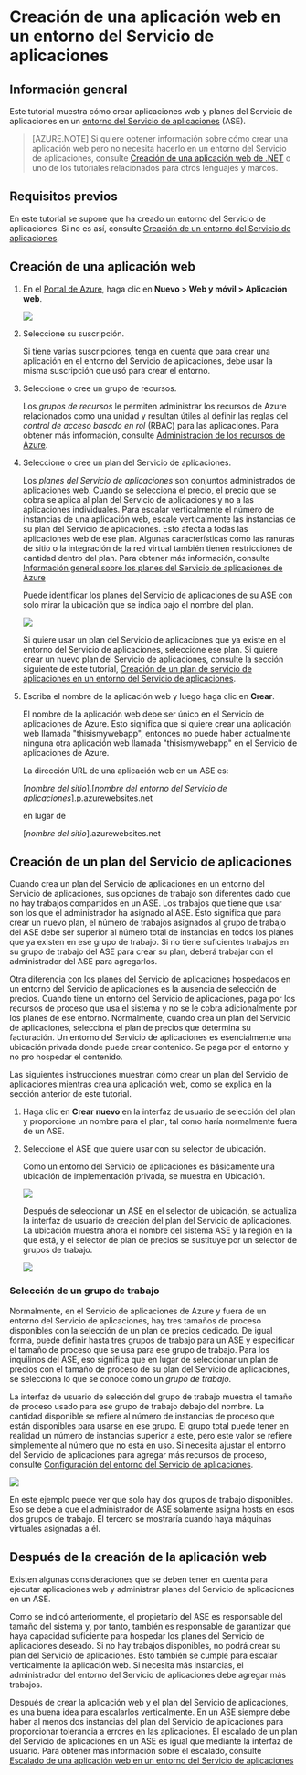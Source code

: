 <properties
	pageTitle="Creación de una aplicación web en un entorno del Servicio de aplicaciones"
	description="Obtenga información acerca de cómo crear aplicaciones web y planes del Servicio de aplicaciones en un entorno del Servicio de aplicaciones"
	services="app-service"
	documentationCenter=""
	authors="ccompy"
	manager="stefsch"
	editor=""/>

<tags
	ms.service="app-service"
	ms.workload="web"
	ms.tgt_pltfrm="na"
	ms.devlang="na"
	ms.topic="article" 
	ms.date="01/14/2016"
	ms.author="ccompy"/>

# Creación de una aplicación web en un entorno del Servicio de aplicaciones

## Información general

Este tutorial muestra cómo crear aplicaciones web y planes del Servicio de aplicaciones en un [entorno del Servicio de aplicaciones](app-service-app-service-environment-intro.md) (ASE).

> [AZURE.NOTE] Si quiere obtener información sobre cómo crear una aplicación web pero no necesita hacerlo en un entorno del Servicio de aplicaciones, consulte [Creación de una aplicación web de .NET](web-sites-dotnet-get-started.md) o uno de los tutoriales relacionados para otros lenguajes y marcos.

## Requisitos previos

En este tutorial se supone que ha creado un entorno del Servicio de aplicaciones. Si no es así, consulte [Creación de un entorno del Servicio de aplicaciones](app-service-web-how-to-create-an-app-service-environment.md).

## Creación de una aplicación web

1. En el [Portal de Azure](https://portal.azure.com/), haga clic en **Nuevo > Web y móvil > Aplicación web**. 

	![][1]

2. Seleccione su suscripción.

	Si tiene varias suscripciones, tenga en cuenta que para crear una aplicación en el entorno del Servicio de aplicaciones, debe usar la misma suscripción que usó para crear el entorno.

3. Seleccione o cree un grupo de recursos.

	Los *grupos de recursos* le permiten administrar los recursos de Azure relacionados como una unidad y resultan útiles al definir las reglas del *control de acceso basado en rol* (RBAC) para las aplicaciones. Para obtener más información, consulte [Administración de los recursos de Azure][ResourceGroups].

4. Seleccione o cree un plan del Servicio de aplicaciones.

	Los *planes del Servicio de aplicaciones* son conjuntos administrados de aplicaciones web. Cuando se selecciona el precio, el precio que se cobra se aplica al plan del Servicio de aplicaciones y no a las aplicaciones individuales. Para escalar verticalmente el número de instancias de una aplicación web, escale verticalmente las instancias de su plan del Servicio de aplicaciones. Esto afecta a todas las aplicaciones web de ese plan. Algunas características como las ranuras de sitio o la integración de la red virtual también tienen restricciones de cantidad dentro del plan. Para obtener más información, consulte [Información general sobre los planes del Servicio de aplicaciones de Azure](../app-service/azure-web-sites-web-hosting-plans-in-depth-overview.md)

	Puede identificar los planes del Servicio de aplicaciones de su ASE con solo mirar la ubicación que se indica bajo el nombre del plan.

	![][5]

	Si quiere usar un plan del Servicio de aplicaciones que ya existe en el entorno del Servicio de aplicaciones, seleccione ese plan. Si quiere crear un nuevo plan del Servicio de aplicaciones, consulte la sección siguiente de este tutorial, [Creación de un plan de servicio de aplicaciones en un entorno del Servicio de aplicaciones](#createplan).

5. Escriba el nombre de la aplicación web y luego haga clic en **Crear**.

	El nombre de la aplicación web debe ser único en el Servicio de aplicaciones de Azure. Esto significa que si quiere crear una aplicación web llamada "thisismywebapp", entonces no puede haber actualmente ninguna otra aplicación web llamada "thisismywebapp" en el Servicio de aplicaciones de Azure.

	La dirección URL de una aplicación web en un ASE es:

	[*nombre del sitio*].[*nombre del entorno del Servicio de aplicaciones*].p.azurewebsites.net

	en lugar de

	[*nombre del sitio*].azurewebsites.net

## <a name="createplan"></a> Creación de un plan del Servicio de aplicaciones

Cuando crea un plan del Servicio de aplicaciones en un entorno del Servicio de aplicaciones, sus opciones de trabajo son diferentes dado que no hay trabajos compartidos en un ASE. Los trabajos que tiene que usar son los que el administrador ha asignado al ASE. Esto significa que para crear un nuevo plan, el número de trabajos asignados al grupo de trabajo del ASE debe ser superior al número total de instancias en todos los planes que ya existen en ese grupo de trabajo. Si no tiene suficientes trabajos en su grupo de trabajo del ASE para crear su plan, deberá trabajar con el administrador del ASE para agregarlos.

Otra diferencia con los planes del Servicio de aplicaciones hospedados en un entorno del Servicio de aplicaciones es la ausencia de selección de precios. Cuando tiene un entorno del Servicio de aplicaciones, paga por los recursos de proceso que usa el sistema y no se le cobra adicionalmente por los planes de ese entorno. Normalmente, cuando crea un plan del Servicio de aplicaciones, selecciona el plan de precios que determina su facturación. Un entorno del Servicio de aplicaciones es esencialmente una ubicación privada donde puede crear contenido. Se paga por el entorno y no pro hospedar el contenido.

Las siguientes instrucciones muestran cómo crear un plan del Servicio de aplicaciones mientras crea una aplicación web, como se explica en la sección anterior de este tutorial.

1. Haga clic en **Crear nuevo** en la interfaz de usuario de selección del plan y proporcione un nombre para el plan, tal como haría normalmente fuera de un ASE.

2. Seleccione el ASE que quiere usar con su selector de ubicación.

	Como un entorno del Servicio de aplicaciones es básicamente una ubicación de implementación privada, se muestra en Ubicación.

	![][2]

	Después de seleccionar un ASE en el selector de ubicación, se actualiza la interfaz de usuario de creación del plan del Servicio de aplicaciones. La ubicación muestra ahora el nombre del sistema ASE y la región en la que está, y el selector de plan de precios se sustituye por un selector de grupos de trabajo.

	![][3]

### Selección de un grupo de trabajo

Normalmente, en el Servicio de aplicaciones de Azure y fuera de un entorno del Servicio de aplicaciones, hay tres tamaños de proceso disponibles con la selección de un plan de precios dedicado. De igual forma, puede definir hasta tres grupos de trabajo para un ASE y especificar el tamaño de proceso que se usa para ese grupo de trabajo. Para los inquilinos del ASE, eso significa que en lugar de seleccionar un plan de precios con el tamaño de proceso de su plan del Servicio de aplicaciones, se selecciona lo que se conoce como un *grupo de trabajo*.

La interfaz de usuario de selección del grupo de trabajo muestra el tamaño de proceso usado para ese grupo de trabajo debajo del nombre. La cantidad disponible se refiere al número de instancias de proceso que están disponibles para usarse en ese grupo. El grupo total puede tener en realidad un número de instancias superior a este, pero este valor se refiere simplemente al número que no está en uso. Si necesita ajustar el entorno del Servicio de aplicaciones para agregar más recursos de proceso, consulte [Configuración del entorno del Servicio de aplicaciones](app-service-web-configure-an-app-service-environment.md).

![][4]

En este ejemplo puede ver que solo hay dos grupos de trabajo disponibles. Eso se debe a que el administrador de ASE solamente asigna hosts en esos dos grupos de trabajo. El tercero se mostraría cuando haya máquinas virtuales asignadas a él.

## Después de la creación de la aplicación web

Existen algunas consideraciones que se deben tener en cuenta para ejecutar aplicaciones web y administrar planes del Servicio de aplicaciones en un ASE.

Como se indicó anteriormente, el propietario del ASE es responsable del tamaño del sistema y, por tanto, también es responsable de garantizar que haya capacidad suficiente para hospedar los planes del Servicio de aplicaciones deseado. Si no hay trabajos disponibles, no podrá crear su plan del Servicio de aplicaciones. Esto también se cumple para escalar verticalmente la aplicación web. Si necesita más instancias, el administrador del entorno del Servicio de aplicaciones debe agregar más trabajos.

Después de crear la aplicación web y el plan del Servicio de aplicaciones, es una buena idea para escalarlos verticalmente. En un ASE siempre debe haber al menos dos instancias del plan del Servicio de aplicaciones para proporcionar tolerancia a errores en las aplicaciones. El escalado de un plan del Servicio de aplicaciones en un ASE es igual que mediante la interfaz de usuario. Para obtener más información sobre el escalado, consulte [Escalado de una aplicación web en un entorno del Servicio de aplicaciones](app-service-web-scale-a-web-app-in-an-app-service-environment.md)

<!--Image references-->
[1]: ./media/app-service-web-how-to-create-a-web-app-in-an-ase/createaspnewwebapp.png
[2]: ./media/app-service-web-how-to-create-a-web-app-in-an-ase/createasplocation.png
[3]: ./media/app-service-web-how-to-create-a-web-app-in-an-ase/createaspselected.png
[4]: ./media/app-service-web-how-to-create-a-web-app-in-an-ase/createaspworkerpool.png
[5]: ./media/app-service-web-how-to-create-a-web-app-in-an-ase/selectaspinase.png

<!--Links-->
[WhatisASE]: http://azure.microsoft.com/documentation/articles/app-service-app-service-environment-intro/
[Appserviceplans]: http://azure.microsoft.com/documentation/articles/azure-web-sites-web-hosting-plans-in-depth-overview/
[HowtoCreateASE]: http://azure.microsoft.com/documentation/articles/app-service-web-how-to-create-an-app-service-environment/
[HowtoScale]: http://azure.microsoft.com/documentation/articles/app-service-web-scale-a-web-app-in-an-app-service-environment
[HowtoConfigureASE]: http://azure.microsoft.com/documentation/articles/app-service-web-configure-an-app-service-environment
[ResourceGroups]: http://azure.microsoft.com/documentation/articles/resource-group-portal/
[AzurePowershell]: http://azure.microsoft.com/documentation/articles/powershell-install-configure/

<!---HONumber=AcomDC_0302_2016-->